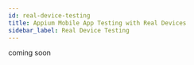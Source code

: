 ```yaml
---
id: real-device-testing
title: Appium Mobile App Testing with Real Devices
sidebar_label: Real Device Testing
---
```


coming soon
